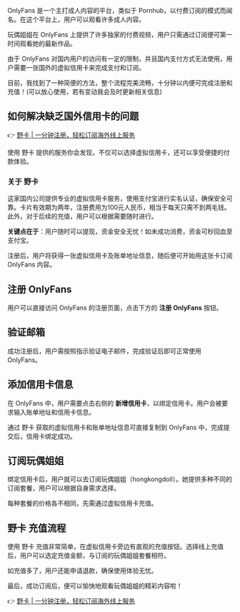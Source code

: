 OnlyFans 是一个主打成人内容的平台，类似于 Pornhub，以付费订阅的模式而闻名。在这个平台上，用户可以观看许多成人内容。

玩偶姐姐在 OnlyFans 上提供了许多独家的付费视频，用户只需通过订阅便可第一时间观看她的最新作品。

由于 OnlyFans 对国内用户的访问有一定的限制，并且国内支付方式无法使用，用户需要一张国外的虚拟信用卡来完成支付和订阅。

目前，我找到了一种简便的方法，整个流程完美流畅，十分钟以内便可完成注册和充值！(可以放心使用，若有变动我会及时更新相关信息)

## 如何解决缺乏国外信用卡的问题

👉 [野卡 | 一分钟注册，轻松订阅海外线上服务](https://bit.ly/bewildcard)

使用 野卡 提供的服务你会发现，不仅可以选择虚拟信用卡，还可以享受便捷的付款体验。

### 关于 野卡

这家国内公司提供专业的虚拟信用卡服务，使用支付宝进行实名认证，确保安全可靠。卡片有效期为两年，注册费用为100元人民币，相当于每天只需不到两毛钱。此外，对于后续的充值，用户可以根据需要随时进行。

**关键点在于**：用户随时可以提现，资金安全无忧！如未成功消费，资金可秒回血至支付宝。

注册后，用户将获得一张虚拟信用卡及账单地址信息，随后便可开始用这张卡订阅 OnlyFans 内容。

## 注册 OnlyFans

用户可以直接访问 OnlyFans 的注册页面，点击下方的 **注册 OnlyFans** 按钮。

## 验证邮箱

成功注册后，用户需按照指示验证电子邮件，完成验证后即可正常使用 OnlyFans。

## 添加信用卡信息

在 OnlyFans 中，用户需要点击右侧的 **新增信用卡**，以绑定信用卡。用户会被要求输入账单地址和信用卡信息。

通过 野卡 获取的虚拟信用卡和账单地址信息可直接复制到 OnlyFans 中，完成提交后，信用卡绑定成功。

## 订阅玩偶姐姐

绑定信用卡后，用户就可以去订阅玩偶姐姐（hongkongdoll）。她提供多种不同的订阅套餐，用户可以根据自身需求选择。

每种套餐的价格各不相同，先需通过虚拟信用卡充值。

## 野卡 充值流程

使用 野卡 充值非常简单，在虚拟信用卡旁边有直观的充值按钮。选择线上充值后，用户可以选定充值金额，与订阅的玩偶姐姐套餐相符。

如充值多了，用户还能申请退款，确保使用体验无忧。

最后，成功订阅后，便可以愉快地观看玩偶姐姐的精彩内容啦！

👉 [野卡 | 一分钟注册，轻松订阅海外线上服务](https://bit.ly/bewildcard)